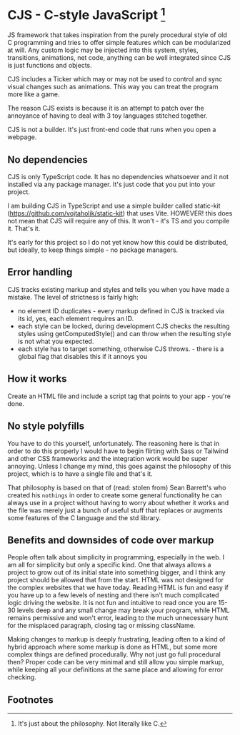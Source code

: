 # CJS - C-style JavaScript [^1]

JS framework that takes inspiration from the purely procedural style of old C programming and tries to offer simple features which can be modularized at will.
Any custom logic may be injected into this system, styles, transitions, animations, net code, anything can be well integrated since CJS is just functions and objects.

CJS includes a Ticker which may or may not be used to control and sync visual changes such as animations. This way you can treat the program more like a game.

The reason CJS exists is because it is an attempt to patch over the annoyance of having to deal with 3 toy languages stitched together.

CJS is not a builder. It's just front-end code that runs when you open a webpage.

## No dependencies

CJS is only TypeScript code. It has no dependencies whatsoever and it not installed via any package manager. It's just code that you put into your project. 

I am building CJS in TypeScript and use a simple builder called static-kit (https://github.com/vojtaholik/static-kit) that uses Vite.
HOWEVER! this does not mean that CJS will require any of this. It won't - it's TS and you compile it. That's it.

It's early for this project so I do not yet know how this could be distributed, but ideally, to keep things simple - no package managers.

## Error handling

CJS tracks existing markup and styles and tells you when you have made a mistake. The level of strictness is fairly high:
- no element ID duplicates - every markup defined in CJS is tracked via its id, yes, each element requires an ID.
- each style can be locked, during development CJS checks the resulting styles using getComputedStyle() and can throw when the resulting style is not what you expected.
- each style has to target something, otherwise CJS throws. - there is a global flag that disables this if it annoys you

## How it works

Create an HTML file and include a script tag that points to your app - you're done.

## No style polyfills

You have to do this yourself, unfortunately. The reasoning here is that in order to do this properly I would have to begin flirting with Sass or Tailwind and other CSS frameworks and
the integration work would be super annoying. Unless I change my mind, this goes against the philosophy of this project, which is to have a single file and that's it.

That philosophy is based on that of (read: stolen from) Sean Barrett's who created his `nothings` in order to create some general functionality he can always use in a project without having to worry about whether it works and the file was merely just a bunch of useful stuff that replaces or augments some features of the C language and the std library.

## Benefits and downsides of code over markup

People often talk about simplicity in programming, especially in the web. I am all for simplicity but only a specific kind. One that always allows a project to grow out of its initial state into something bigger, and I think any project should be allowed that from the start. HTML was not designed for the complex websites that we have today. Reading HTML is fun and easy if you have up to a few levels of nesting and there isn't much complicated logic driving the website. It is not fun and intuitive to read once you are 15-30 levels deep and any small change may break your program, while HTML remains permissive and won't error, leading to the much unnecessary hunt for the misplaced paragraph, closing tag or missing className.

Making changes to markup is deeply frustrating, leading often to a kind of hybrid approach where some markup is done as HTML, but some more complex things are defined procedurally. Why not just go full procedural then? Proper code can be very minimal and still allow you simple markup, while keeping all your definitions at the same place and allowing for error checking.

## Footnotes
[^1]: It's just about the philosophy. Not literally like C.